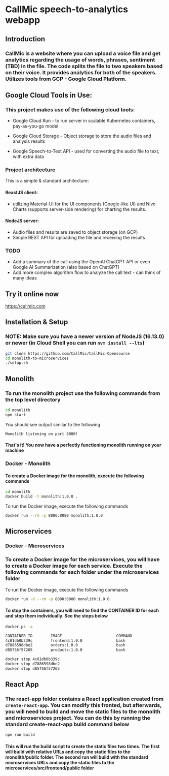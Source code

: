 # CallMic speech-to-analytics webapp

## Introduction

### CallMic is a website where you can upload a voice file and get analytics regarding the usage of words, phrases, sentiment (TBD) in the file. The code splits the file to two speakers based on their voice. It provides analytics for both of the speakers. Utilizes tools from GCP - Google Cloud Platform.

## Google Cloud Tools in Use:

### This project makes use of the following cloud tools:

- Google Cloud Run - to run server in scalable Kubernetes containers, pay-as-you-go model

- Google Cloud Storage - Object storage to store the audio files and analysis results

- Google Speech-to-Text API - used for converting the audio file to text, with extra data

### Project architecture

This is a simple & standard architecture:

#### ReactJS client:
- utilizing Material-UI for the UI components (Google-like UI) and Nivo Charts (supports server-side rendering) for charting the results.
#### NodeJS server:
- Audio files and results are saved to object storage (on GCP)
- Simple REST API for uploading the file and receiving the results

### TODO

- Add a summary of the call using the OpenAI ChatGPT API or even Google AI Summarization (also based on ChatGPT)
- Add more complex algorithm flow to analyze the call text - can think of many ideas

## Try it online now

https://callmic.com

## Installation & Setup

### **NOTE:** Make sure you have a newer version of NodeJS (16.13.0) or newer (in Cloud Shell you can run `nvm install --lts`)

```bash
git clone https://github.com/CallMic/CallMic-Opensource
cd monolith-to-microservices
./setup.sh
```

## Monolith

### To run the monolith project use the following commands from the top level directory

```bash
cd monolith
npm start
```

You should see output similar to the following

```text
Monolith listening on port 8080!
```

#### That's it! You now have a perfectly functioning monolith running on your machine

### Docker - Monolith

#### To create a Docker image for the monolith, execute the following commands

```bash
cd monolith
docker build -t monolith:1.0.0 .
```

To run the Docker image, execute the following commands

```bash
docker run --rm -p 8080:8080 monolith:1.0.0
```

## Microservices

### Docker - Microservices

### To create a Docker image for the microservices, you will have to create a Docker image for each service. Execute the following commands for each folder under the microservices folder

To run the Docker image, execute the following commands

```bash
docker run -d --rm -p 8080:8080 monolith:1.0.0
```

#### To stop the containers, you will need to find the CONTAINER ID for each and stop them individually. See the steps below

```bash
docker ps -a

CONTAINER ID        IMAGE                        COMMAND                CREATED
4c01db0b339c        frontend:1.0.0               bash                   17 seconds ago
d7886598dbe2        orders:1.0.0                 bash                   17 seconds ago
d85756f57265        products:1.0.0               bash                   17 seconds ago

docker stop 4c01db0b339c
docker stop d7886598dbe2
docker stop d85756f57265
```

## React App

### The react-app folder contains a React application created from `create-react-app`. You can modify this fronted, but afterwards, you will need to build and move the static files to the monolith and microservices project. You can do this by running the standard create-react-app build command below

```bash
npm run build
```

#### This will run the build script to create the static files two times. The first will build with relative URLs and copy the static files to the monolith/public folder. The second run will build with the standard microservices URLs and copy the static files to the microservices/src/frontend/public folder
